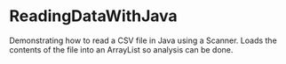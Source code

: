 # ReadingDataWithJava

Demonstrating how to read a CSV file in Java using a Scanner. Loads the contents of the file into an ArrayList so analysis can be done.
